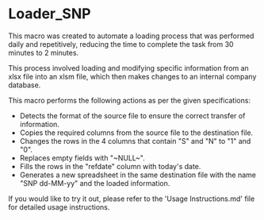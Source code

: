 # Loader_SNP

This macro was created to automate a loading process that was performed daily and repetitively, reducing the time to complete the task from 30 minutes to 2 minutes.

This process involved loading and modifying specific information from an xlsx file into an xlsm file, which then makes changes to an internal company database.

This macro performs the following actions as per the given specifications:

- Detects the format of the source file to ensure the correct transfer of information.
- Copies the required columns from the source file to the destination file.
- Changes the rows in the 4 columns that contain "S" and "N" to "1" and "0".
- Replaces empty fields with "~NULL~".
- Fills the rows in the "refdate" column with today's date.
- Generates a new spreadsheet in the same destination file with the name "SNP dd-MM-yy" and the loaded information.

If you would like to try it out, please refer to the 'Usage Instructions.md' file for detailed usage instructions.
